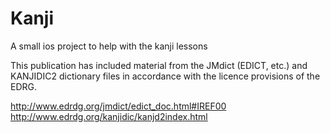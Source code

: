 # Kanji

A small ios project to help with the kanji lessons

This publication has included material from the JMdict (EDICT, etc.) and KANJIDIC2 dictionary files in accordance with the licence provisions of the EDRG.

http://www.edrdg.org/jmdict/edict_doc.html#IREF00
http://www.edrdg.org/kanjidic/kanjd2index.html
